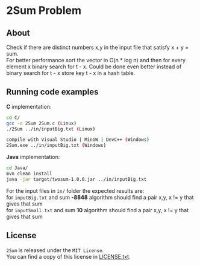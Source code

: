 2Sum Problem
===================

About
---------------------
Check if there are distinct numbers x,y in the input file that satisfy x + y = sum.  
For better performance sort the vector in O(n * log n) and then for every element x
binary search for t - x.
Could be done even better instead of binary search for t - x store key t - x in a hash table.

Running code examples
---------------------
**C** implementation:
```sh
cd C/  
gcc -o 2Sum 2Sum.c (Linux)
./2Sum ../in/inputBig.txt (Linux)

compile with Visual Studio | MinGW | DevC++ (Windows)
2Sum.exe ../in/inputBig.txt (Windows)
```

**Java** implementation:  
```sh
cd Java/
mvn clean install
java -jar target/twosum-1.0.0.jar ../in/inputBig.txt
```
For the input files in `in/` folder the expected results are:   
for `inputBig.txt` and sum **-8848** algorithm should find a pair x,y, x != y that gives that sum  
for `inputSmall.txt` and sum **10** algorithm should find a pair x,y, x != y that gives that sum  

License
---------------------
`2Sum` is released under the `MIT License`.   
You can find a copy of this license in [LICENSE.txt](LICENSE.txt).  

